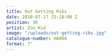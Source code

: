 ```yaml
---
title: Out Getting Ribs
date: 2010-07-17 15:18:00 Z
position: 36
artist: Zoo Kid
image: "/uploads/out-getting-ribs.jpg"
catalogue-number: HA004
format: 7"
---
```


